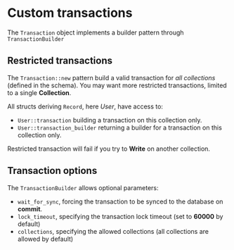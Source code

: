# Custom transactions

The `Transaction` object implements a builder pattern through `TransactionBuilder`

## Restricted transactions

The `Transaction::new` pattern build a valid transaction for *all collections* (defined in the schema).
You may want more restricted transactions, limited to a single **Collection**.

All structs deriving `Record`, here *User*, have access to:
- `User::transaction` building a transaction on this collection only.
- `User::transaction_builder` returning a builder for a transaction on this collection only.

Restricted transaction will fail if you try to **Write** on another collection.

## Transaction options

The `TransactionBuilder` allows optional parameters:
- `wait_for_sync`, forcing the transaction to be synced to the database on **commit**.
- `lock_timeout`, specifying the transaction lock timeout (set to **60000** by default)
- `collections`, specifying the allowed collections (all collections are allowed by default)
